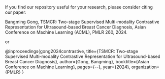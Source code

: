 If you find our repository useful for your research, please consider citing our paper:

Bangming Gong, TSMCR: Two-stage Supervised Multi-modality Contrastive Representation for Ultrasound-based Breast Cancer Diagnosis, Asian Conference on Machine Learning (ACML), PMLR 260, 2024.

or

@inproceedings{gong2024contrastive,
  title={TSMCR: Two-stage Supervised Multi-modality Contrastive Representation for Ultrasound-based Breast Cancer Diagnosis},
  author={Gong, Bangming},
  booktitle={Asian Conference on Machine Learning},
  pages={--},
  year={2024},
  organization={PMLR}
}
